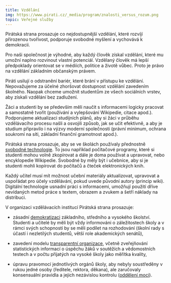 ```yaml
---
title: Vzdělání
img: https://www.pirati.cz/_media/program/znalosti_versus_rozum.png
topic: Veřejné služby
---
```


Pirátská strana prosazuje co nejdostupnější vzdělání, které rozvíjí přirozenou tvořivost, podporuje svobodné myšlení a vychovává k demokracii.

Pro naši společnost je výhodné, aby každý člověk získal vzdělání, které mu umožní naplno rozvinout vlastní potenciál. Vzdělaný člověk má lepší předpoklady orientovat se v médiích, politice a životě vůbec. Proto je právo na vzdělání základním občanským právem.

Piráti usilují o odstranění bariér, které brání v přístupu ke vzdělání. Nepovažujeme za účelné zhoršovat dostupnost vzdělání zavedením školného. Naopak chceme umožnit studentům ze všech sociálních vrstev, aby získali vzdělání bez zadlužení.

Žáci a studenti by se především měli naučit s informacemi logicky pracovat a samostatně tvořit (používání a vylepšování Wikipedie, citace apod.). Podporujeme aktualizaci studijních plánů, aby si žáci v průběhu vzdělávacího procesu našli a osvojili způsob, jak se učit efektivně, a aby je studium připravilo i na výzvy moderní společnosti (právní minimum, ochrana soukromí na síti, základní finanční gramotnost apod.).

Pirátská strana prosazuje, aby se ve školách používaly přednostně [svobodné technologie][svoboda-informaci]. To jsou například počítačové programy, které si studenti mohou volně zkopírovat a dále je doma používat a upravovat, nebo encyklopedie Wikipedie. Svobodné by měly být i učebnice, aby si je studenti mohli kopírovat do počítačů a čteček elektronických knih.

Každý učitel musí mít možnost učební materiály aktualizovat, upravovat a uspořádat pro účely vzdělávání, pokud uvede původní autory (princip wiki). Digitální technologie usnadní práci s informacemi, umožňují použití dříve nevídaných metod práce s textem, obrazem a zvukem a šetří náklady na distribuci.

V organizaci vzdělávacích institucí Pirátská strana prosazuje:

* zásadní [demokratizaci][prima-demokracie] základního, středního a vysokého školství. Studenti a učitelé by měli být vždy informováni o záležitostech školy a v rámci svých schopností by se měli podílet na rozhodování (školní rady s účastí i nezletilých studentů, větší role akademických senátů),

* zavedení modelu [transparentní organizace][transparence], včetně zveřejňování statistických informací o úspěchu žáků v soutěžích a vědomostních testech a v počtu přijatých na vysoké školy jako měřítka kvality,

* úpravu pravomocí jednotlivých orgánů školy, aby nebyly soustředěny v rukou jedné osoby (ředitele, rektora, děkana), ale zaručovaly konsensuální pravidla a jejich nezávislou kontrolu ([oddělení moci][delba-moci]).

[svoboda-informaci]:(https://www.pirati.cz/program/svoboda_informaci)
[prima-demokracie]:(https://www.pirati.cz/program/prima_demokracie)
[transparence]:(https://www.pirati.cz/program/transparence)
[delba-moci]:(https://www.pirati.cz/program/delba_moci)
